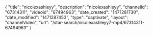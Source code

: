 {
    "title": "nicolexashleyy",
    "description": "nicolexashleyy",
    "channelid": "67314311",
    "videoid": "67494963",
    "date_created": "1471281730",
    "date_modified": "1471287453",
    "type": "captivate",
    "layout": "channelVideo",
    "url": "\/star-search\/nicolexashleyy7-mp4\/67314311-67494963"
}